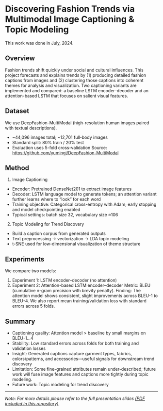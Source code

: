 # Discovering Fashion Trends via Multimodal Image Captioning & Topic Modeling
This work was done in July, 2024. 

## Overview
Fashion trends shift quickly under social and cultural influences. This project forecasts and explains trends by (1) producing detailed fashion captions from images and (2) clustering those captions into coherent themes for analysis and visualization. Two captioning variants are implemented and compared: a baseline LSTM encoder–decoder and an attention-based LSTM that focuses on salient visual features.

## Dataset
We use DeepFashion-MultiModal (high-resolution human images paired with textual descriptions).
- ~44,096 images total; ~12,701 full-body images
- Standard split: 80% train / 20% test
- Evaluation uses 5-fold cross-validation
Source: https://github.com/yumingj/DeepFashion-MultiModal

## Method
1) Image Captioning
- Encoder: Pretrained DenseNet201 to extract image features
- Decoder: LSTM language model to generate tokens; an attention variant further learns where to “look” for each word
- Training objective: Categorical cross-entropy with Adam; early stopping and model checkpointing enabled
- Typical settings: batch size 32, vocabulary size ≈106

2) Topic Modeling for Trend Discovery
- Build a caption corpus from generated outputs
- Text preprocessing → vectorization → LDA topic modeling
- t-SNE used for low-dimensional visualization of theme structure

## Experiments
We compare two models:
1. Experiment 1: LSTM encoder–decoder (no attention)
2. Experiment 2: Attention-based LSTM encoder–decoder
Metric: BLEU (cumulative n-gram precision with brevity penalty).
Finding: The attention model shows consistent, slight improvements across BLEU-1 to BLEU-4.
We also report mean training/validation loss with standard errors across 5 folds.

## Summary
- Captioning quality: Attention model > baseline by small margins on BLEU-1…4
- Stability: Low standard errors across folds for both training and validation losses
- Insight: Generated captions capture garment types, fabrics, colors/patterns, and accessories—useful signals for downstream trend discovery
- Limitation: Some fine-grained attributes remain under-described; future work will fuse image features and captions more tightly during topic modeling.
- Future work: Topic modeling for trend discovery

---
*Note: For more details please refer to the full presentation slides [(PDF included in this repository)](https://github.com/Manami108/fashion-image-captioning/blob/main/captioning-documentation.pdf).*
